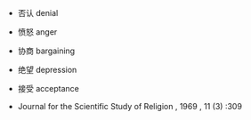 - 否认 denial
- 愤怒 anger 
- 协商 bargaining 
- 绝望 depression
- 接受 acceptance 

- Journal for the Scientific Study of Religion , 1969 , 11 (3) :309
